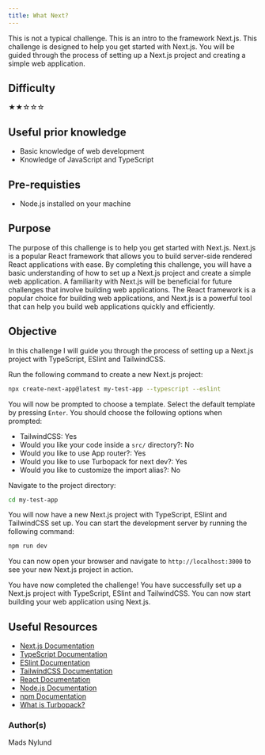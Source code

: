 ```yaml
---
title: What Next?
---
```


This is not a typical challenge. This is an intro to the framework Next.js. This challenge is designed to help you get started with Next.js. You will be guided through the process of setting up a Next.js project and creating a simple web application.

## Difficulty

&#9733;&#9733;&#9734;&#9734;&#9734;

## Useful prior knowledge

- Basic knowledge of web development
- Knowledge of JavaScript and TypeScript

## Pre-requisties

- Node.js installed on your machine

## Purpose

The purpose of this challenge is to help you get started with Next.js. Next.js is a popular React framework that allows you to build server-side rendered React applications with ease. By completing this challenge, you will have a basic understanding of how to set up a Next.js project and create a simple web application. A familiarity with Next.js will be beneficial for future challenges that involve building web applications. The React framework is a popular choice for building web applications, and Next.js is a powerful tool that can help you build web applications quickly and efficiently.

## Objective

In this challenge I will guide you through the process of setting up a Next.js project with TypeScript, ESlint and TailwindCSS.

Run the following command to create a new Next.js project:

```bash
npx create-next-app@latest my-test-app --typescript --eslint
```

You will now be prompted to choose a template. Select the default template by pressing `Enter`.
You should choose the following options when prompted:

- TailwindCSS: Yes
- Would you like your code inside a `src/` directory?: No
- Would you like to use App router?: Yes
- Would you like to use Turbopack for next dev?: Yes
- Would you like to customize the import alias?: No

Navigate to the project directory:

```bash
cd my-test-app
```

You will now have a new Next.js project with TypeScript, ESlint and TailwindCSS set up. You can start the development server by running the following command:

```bash
npm run dev
```

You can now open your browser and navigate to `http://localhost:3000` to see your new Next.js project in action.

You have now completed the challenge! You have successfully set up a Next.js project with TypeScript, ESlint and TailwindCSS. You can now start building your web application using Next.js.

## Useful Resources

- [Next.js Documentation](https://nextjs.org/docs)
- [TypeScript Documentation](https://www.typescriptlang.org/docs/)
- [ESlint Documentation](https://eslint.org/docs/user-guide/getting-started)
- [TailwindCSS Documentation](https://tailwindcss.com/docs)
- [React Documentation](https://react.dev/learn)
- [Node.js Documentation](https://nodejs.org/en/docs/)
- [npm Documentation](https://docs.npmjs.com/)
- [What is Turbopack?](https://nextjs.org/blog/turbopack-for-development-stable#faster-fast-refresh)

### Author(s)

Mads Nylund
